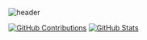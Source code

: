 ![header](https://capsule-render.vercel.app/api?type=Blur&color=auto&height=300&section=header&text=iOS%20Developper&fontSize=90)

[![GitHub Contributions](http://github-profile-summary-cards.vercel.app/api/cards/profile-details?username=Killianoni&theme=solarized)](github.com/Killianoni) [![GitHub Stats](http://github-profile-summary-cards.vercel.app/api/cards/stats?username=Killianoni&theme=solarized)](github.com/Killianoni)

